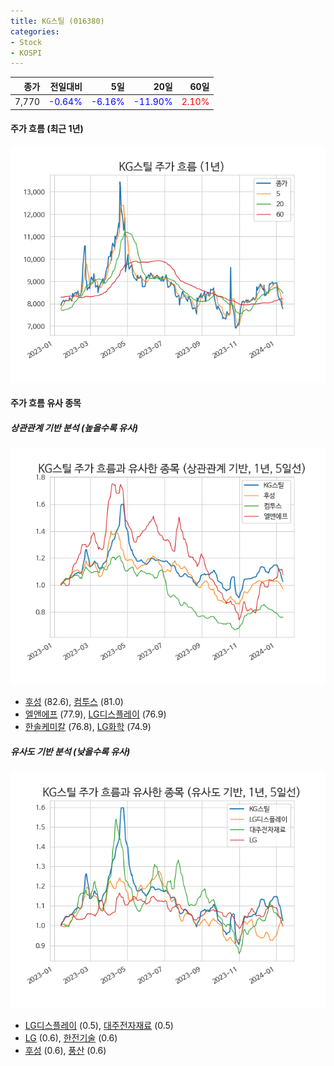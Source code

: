 ```yaml
---
title: KG스틸 (016380)
categories:
- Stock
- KOSPI
---
```


|종가|전일대비|5일|20일|60일|
|---:|-------:|--:|---:|---:|
|7,770|<span style="color: blue">-0.64%</span>|<span style="color: blue">-6.16%</span>|<span style="color: blue">-11.90%</span>|<span style="color: red">2.10%</span>|

<!-- more -->


#### 주가 흐름 (최근 1년)
![016380](/assets/images/stock/016380.png)


#### 주가 흐름 유사 종목


##### 상관관계 기반 분석 (높을수록 유사)
![016380](/assets/images/stock/016380_corr.png)
- [후성](/093370/) (82.6), [컴투스](/078340/) (81.0)
- [엘앤에프](/066970/) (77.9), [LG디스플레이](/034220/) (76.9)
- [한솔케미칼](/014680/) (76.8), [LG화학](/051910/) (74.9)


##### 유사도 기반 분석 (낮을수록 유사)	
![016380](/assets/images/stock/016380_sim.png)
- [LG디스플레이](/034220/) (0.5), [대주전자재료](/078600/) (0.5)
- [LG](/003550/) (0.6), [한전기술](/052690/) (0.6)
- [후성](/093370/) (0.6), [풍산](/103140/) (0.6)